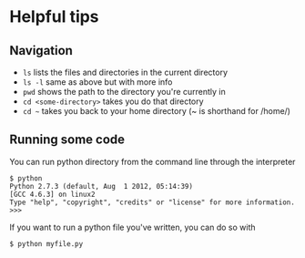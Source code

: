 # Helpful tips
## Navigation
* `ls` lists the files and directories in the current directory
* `ls -l` same as above but with more info
* `pwd` shows the path to the directory you're currently in
* `cd <some-directory>` takes you do that directory
* `cd ~` takes you back to your home directory (~ is shorthand for /home/<user>)

## Running some code
You can run python directory from the command line through the interpreter
```
$ python
Python 2.7.3 (default, Aug  1 2012, 05:14:39) 
[GCC 4.6.3] on linux2
Type "help", "copyright", "credits" or "license" for more information.
>>> 
```

If you want to run a python file you've written, you can do so with
```
$ python myfile.py
```
